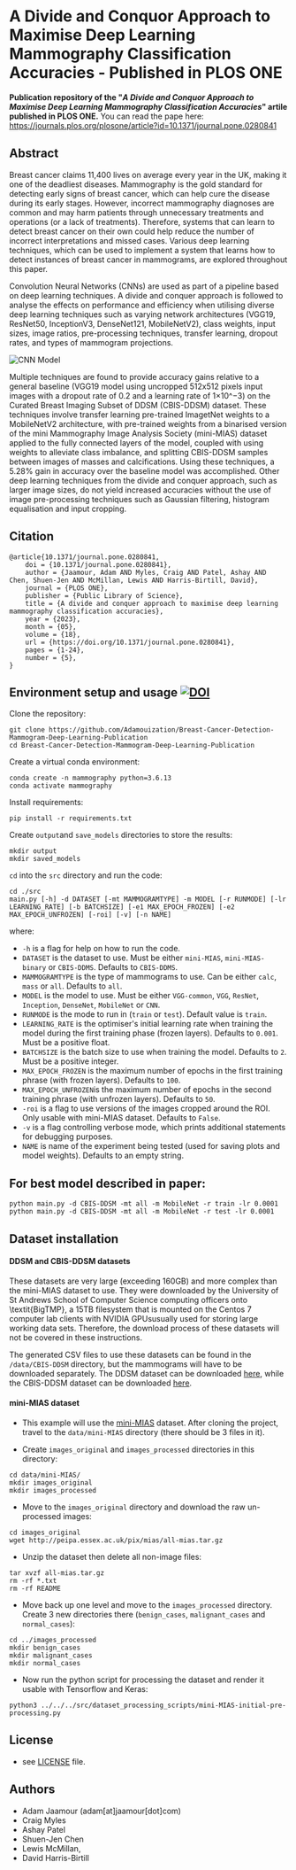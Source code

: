 # A Divide and Conquor Approach to Maximise Deep Learning Mammography Classification Accuracies - Published in PLOS ONE

**Publication repository of the "_A Divide and Conquor Approach to Maximise Deep Learning Mammography Classification Accuracies_" artile published in PLOS ONE.** You can read the pape here: https://journals.plos.org/plosone/article?id=10.1371/journal.pone.0280841

## Abstract

Breast cancer claims 11,400 lives on average every year in the UK, making it one of the deadliest diseases. Mammography is the gold standard for detecting early signs of breast cancer, which can help cure the disease during its early stages. However, incorrect mammography diagnoses are common and may harm patients through unnecessary treatments and operations (or a lack of treatments). Therefore, systems that can learn to detect breast cancer on their own could help reduce the number of incorrect interpretations and missed cases. Various deep learning techniques, which can be used to implement a system that learns how to detect instances of breast cancer in mammograms, are explored throughout this paper.

Convolution Neural Networks (CNNs) are used as part of a pipeline based on deep learning techniques. A divide and conquer approach is followed to analyse the effects on performance and efficiency when utilising diverse deep learning techniques such as varying network architectures (VGG19, ResNet50, InceptionV3, DenseNet121, MobileNetV2), class weights, input sizes, image ratios, pre-processing techniques, transfer learning, dropout rates, and types of mammogram projections.

![CNN Model](https://i.imgur.com/dIfhxyz.png)

Multiple techniques are found to provide accuracy gains relative to a general baseline (VGG19 model using uncropped 512x512 pixels input images with a dropout rate of 0.2 and a learning rate of 1×10^−3) on the Curated Breast Imaging Subset of DDSM (CBIS-DDSM) dataset. These techniques involve transfer learning pre-trained ImagetNet weights to a MobileNetV2 architecture, with pre-trained weights from a binarised version of the mini Mammography Image Analysis Society (mini-MIAS) dataset applied to the fully connected layers of the model, coupled with using weights to alleviate class imbalance, and splitting CBIS-DDSM samples between images of masses and calcifications. Using these techniques, a 5.28% gain in accuracy over the baseline model was accomplished. Other deep learning techniques from the divide and conquer approach, such as larger image sizes, do not yield increased accuracies without the use of image pre-processing techniques such as Gaussian filtering, histogram equalisation and input cropping.

## Citation

```
@article{10.1371/journal.pone.0280841,
    doi = {10.1371/journal.pone.0280841},
    author = {Jaamour, Adam AND Myles, Craig AND Patel, Ashay AND Chen, Shuen-Jen AND McMillan, Lewis AND Harris-Birtill, David},
    journal = {PLOS ONE},
    publisher = {Public Library of Science},
    title = {A divide and conquer approach to maximise deep learning mammography classification accuracies},
    year = {2023},
    month = {05},
    volume = {18},
    url = {https://doi.org/10.1371/journal.pone.0280841},
    pages = {1-24},
    number = {5},
}
```

## Environment setup and usage [![DOI](https://zenodo.org/badge/345135430.svg)](https://zenodo.org/badge/latestdoi/345135430)

Clone the repository:

```
git clone https://github.com/Adamouization/Breast-Cancer-Detection-Mammogram-Deep-Learning-Publication
cd Breast-Cancer-Detection-Mammogram-Deep-Learning-Publication
```

Create a virtual conda environment:

```
conda create -n mammography python=3.6.13
conda activate mammography
```

Install requirements:
```
pip install -r requirements.txt
```

Create `output`and `save_models` directories to store the results:

```
mkdir output
mkdir saved_models
```

`cd` into the `src` directory and run the code:

```
cd ./src
main.py [-h] -d DATASET [-mt MAMMOGRAMTYPE] -m MODEL [-r RUNMODE] [-lr LEARNING_RATE] [-b BATCHSIZE] [-e1 MAX_EPOCH_FROZEN] [-e2 MAX_EPOCH_UNFROZEN] [-roi] [-v] [-n NAME]
```

where:
* `-h` is a flag for help on how to run the code.
* `DATASET` is the dataset to use. Must be either `mini-MIAS`, `mini-MIAS-binary` or `CBIS-DDMS`. Defaults to `CBIS-DDMS`.
* `MAMMOGRAMTYPE` is the type of mammograms to use. Can be either `calc`, `mass` or `all`. Defaults to `all`.
* `MODEL` is the model to use. Must be either `VGG-common`, `VGG`, `ResNet`, `Inception`, `DenseNet`, `MobileNet` or `CNN`.
* `RUNMODE` is the mode to run in (`train` or `test`). Default value is `train`.
* `LEARNING_RATE` is the optimiser's initial learning rate when training the model during the first training phase (frozen layers). Defaults to `0.001`. Must be a positive float.
* `BATCHSIZE` is the batch size to use when training the model. Defaults to `2`. Must be a positive integer.
* `MAX_EPOCH_FROZEN` is the maximum number of epochs in the first training phrase (with frozen layers). Defaults to `100`.
* `MAX_EPOCH_UNFROZEN`is the maximum number of epochs in the second training phrase (with unfrozen layers). Defaults to `50`.
* `-roi` is a flag to use versions of the images cropped around the ROI. Only usable with mini-MIAS dataset. Defaults to `False`.
* `-v` is a flag controlling verbose mode, which prints additional statements for debugging purposes.
* `NAME` is name of the experiment being tested (used for saving plots and model weights). Defaults to an empty string.

## For best model described in paper:
```
python main.py -d CBIS-DDSM -mt all -m MobileNet -r train -lr 0.0001
python main.py -d CBIS-DDSM -mt all -m MobileNet -r test -lr 0.0001
```

## Dataset installation

#### DDSM and CBIS-DDSM datasets

These datasets are very large (exceeding 160GB) and more complex than the mini-MIAS dataset to use. They were downloaded by the University of St Andrews School of Computer Science computing officers onto \textit{BigTMP}, a 15TB filesystem that is mounted on the Centos 7 computer lab clients with NVIDIA GPUsusually used for storing large working data sets. Therefore, the download process of these datasets will not be covered in these instructions.

The generated CSV files to use these datasets can be found in the `/data/CBIS-DDSM` directory, but the mammograms will have to be downloaded separately. The DDSM dataset can be downloaded [here](http://www.eng.usf.edu/cvprg/Mammography/Database.html), while the CBIS-DDSM dataset can be downloaded [here](https://wiki.cancerimagingarchive.net/display/Public/CBIS-DDSM#5e40bd1f79d64f04b40cac57ceca9272).

#### mini-MIAS dataset

* This example will use the [mini-MIAS](http://peipa.essex.ac.uk/info/mias.html) dataset. After cloning the project, travel to the `data/mini-MIAS` directory (there should be 3 files in it).

* Create `images_original` and `images_processed` directories in this directory: 

```
cd data/mini-MIAS/
mkdir images_original
mkdir images_processed
```

* Move to the `images_original` directory and download the raw un-processed images:

```
cd images_original
wget http://peipa.essex.ac.uk/pix/mias/all-mias.tar.gz
```

* Unzip the dataset then delete all non-image files:

```
tar xvzf all-mias.tar.gz
rm -rf *.txt 
rm -rf README 
```

* Move back up one level and move to the `images_processed` directory. Create 3 new directories there (`benign_cases`, `malignant_cases` and `normal_cases`):

```
cd ../images_processed
mkdir benign_cases
mkdir malignant_cases
mkdir normal_cases
```

* Now run the python script for processing the dataset and render it usable with Tensorflow and Keras:

```
python3 ../../../src/dataset_processing_scripts/mini-MIAS-initial-pre-processing.py
```

## License 
* see [LICENSE](https://github.com/Adamouization/Breast-Cancer-Detection-Mammogram-Deep-Learning-Publication/blob/master/LICENSE) file.

## Authors

* Adam Jaamour (adam[at]jaamour[dot]com)
* Craig Myles
* Ashay Patel
* Shuen-Jen Chen
* Lewis McMillan,
* David Harris-Birtill

